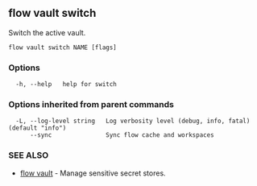 ## flow vault switch

Switch the active vault.

```
flow vault switch NAME [flags]
```

### Options

```
  -h, --help   help for switch
```

### Options inherited from parent commands

```
  -L, --log-level string   Log verbosity level (debug, info, fatal) (default "info")
      --sync               Sync flow cache and workspaces
```

### SEE ALSO

* [flow vault](flow_vault.md)	 - Manage sensitive secret stores.

